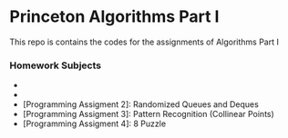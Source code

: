 # Princeton Algorithms Part I

This repo is contains the codes for the assignments of Algorithms Part I

### Homework Subjects

* [Programming Assigment 1]: Percolation
* [Programming Assigment 1]: Percolation
* [Programming Assigment 2]: Randomized Queues and Deques
* [Programming Assigment 3]: Pattern Recognition (Collinear Points)
* [Programming Assigment 4]: 8 Puzzle
